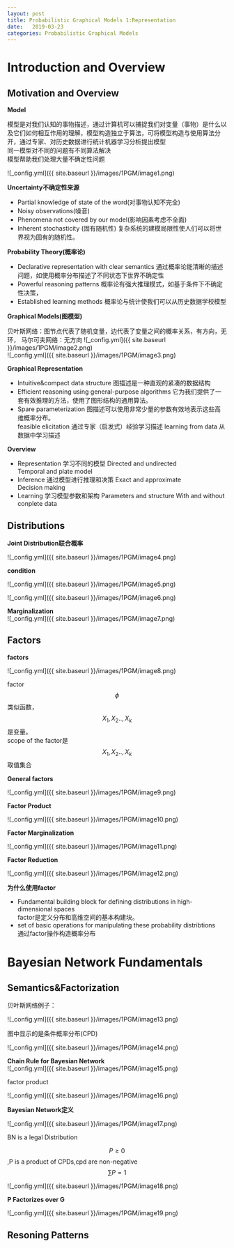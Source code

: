 ```yaml
---
layout: post
title: Probabilistic Graphical Models 1:Representation
date:   2019-03-23
categories: Probabilistic Graphical Models
---
```


# Introduction and Overview
## Motivation and Overview 


**Model**  

模型是对我们认知的事物描述，通过计算机可以捕捉我们对变量（事物）是什么以及它们如何相互作用的理解，模型构造独立于算法，可将模型构造与使用算法分开，通过专家、对历史数据进行统计机器学习分析提出模型    
同一模型对不同的问题有不同算法解决    
模型帮助我们处理大量不确定性问题    

![_config.yml]({{ site.baseurl }}/images/1PGM/image1.png)

**Uncertainty不确定性来源**   

+ Partial knowledge of state of the word(对事物认知不完全)   
+ Noisy observations(噪音)  
+ Phenomena not covered by our model(影响因素考虑不全面)  
+ Inherent stochasticity (固有随机性) 复杂系统的建模局限性使人们可以将世界视为固有的随机性。  

**Probability Theory(概率论)**  

+ Declarative representation with clear semantics 通过概率论能清晰的描述问题，如使用概率分布描述了不同状态下世界不确定性  
+ Powerful reasoning patterns 概率论有强大推理模式，如基于条件下不确定性决策，
+ Established learning methods 概率论与统计使我们可以从历史数据学校模型

**Graphical Models(图模型)**  

贝叶斯网络：图节点代表了随机变量，边代表了变量之间的概率关系，有方向，无环，
马尔可夫网络：无方向
![_config.yml]({{ site.baseurl }}/images/1PGM/image2.png)  
![_config.yml]({{ site.baseurl }}/images/1PGM/image3.png)  

**Graphical Representation**   

+ Intuitive&compact data structure 图描述是一种直观的紧凑的数据结构
+ Efficient reasoning using general-purpose algorithms 它为我们提供了一套有效推理的方法，使用了图形结构的通用算法。
+ Spare parameterization 图描述可以使用非常少量的参数有效地表示这些高维概率分布。  
feasible elicitation 通过专家（启发式）经验学习描述
learning from data 从数据中学习描述

**Overview**  
+ Representation  学习不同的模型
Directed and undirected   
Temporal and plate model   
+ Inference  通过模型进行推理和决策
Exact and approximate   
Decision making  
+ Learning 学习模型参数和架构
Parameters and structure 
With and without conplete data

## Distributions  
**Joint Distribution联合概率**  

![_config.yml]({{ site.baseurl }}/images/1PGM/image4.png)  

**condition**   

![_config.yml]({{ site.baseurl }}/images/1PGM/image5.png)  

![_config.yml]({{ site.baseurl }}/images/1PGM/image6.png)  

**Marginalization**  
![_config.yml]({{ site.baseurl }}/images/1PGM/image7.png)  

## Factors   
**factors**   

![_config.yml]({{ site.baseurl }}/images/1PGM/image8.png) 

factor$$\phi$$类似函数，$$X_{1},X_{2}..,X_{k}$$是变量。  
scope of the factor是$$X_{1},X_{2}..,X_{k}$$取值集合  

**General factors**   

![_config.yml]({{ site.baseurl }}/images/1PGM/image9.png)   

**Factor Product**  

![_config.yml]({{ site.baseurl }}/images/1PGM/image10.png) 

**Factor Marginalization**    

![_config.yml]({{ site.baseurl }}/images/1PGM/image11.png) 

**Factor Reduction**    

![_config.yml]({{ site.baseurl }}/images/1PGM/image12.png) 

**为什么使用factor**   

+ Fundamental building block for defining distributions in high-dimensional spaces  
factor是定义分布和高维空间的基本构建块。  
+ set of basic operations for manipulating these probability distribtions  
通过factor操作构造概率分布 

# Bayesian Network Fundamentals  
## Semantics&Factorization  
贝叶斯网络例子：  

![_config.yml]({{ site.baseurl }}/images/1PGM/image13.png) 

图中显示的是条件概率分布(CPD)

![_config.yml]({{ site.baseurl }}/images/1PGM/image14.png) 

**Chain Rule for Bayesian Network**  
![_config.yml]({{ site.baseurl }}/images/1PGM/image15.png) 

factor product  

![_config.yml]({{ site.baseurl }}/images/1PGM/image16.png) 


**Bayesian Network定义**  

![_config.yml]({{ site.baseurl }}/images/1PGM/image17.png) 

BN is a legal Distribution

$$P\ge 0$$ ,P is a product of CPDs,cpd are non-negative   
$$\sum P=1$$  

![_config.yml]({{ site.baseurl }}/images/1PGM/image18.png) 


**P Factorizes over G** 

![_config.yml]({{ site.baseurl }}/images/1PGM/image19.png) 


## Resoning Patterns  



